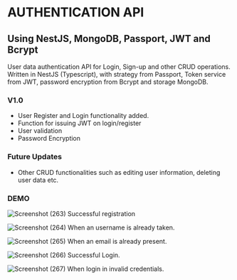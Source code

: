 # AUTHENTICATION API
## Using NestJS, MongoDB, Passport, JWT and Bcrypt

User data authentication API for Login, Sign-up and other CRUD operations. Written in NestJS (Typescript), with strategy from Passport, Token service from JWT, password encryption from Bcrypt and storage MongoDB.


### V1.0

- User Register and Login functionality added.
- Function for issuing JWT on login/register
- User validation
- Password Encryption

### Future Updates

- Other CRUD functionalities such as editing user information, deleting user data etc.


### DEMO

![Screenshot (263)](https://user-images.githubusercontent.com/86250122/220941927-b551e966-22ca-491c-9a5a-d4afcfb8a996.png)
Successful registration 

![Screenshot (264)](https://user-images.githubusercontent.com/86250122/220942041-54af514a-8e4d-4b54-a25b-bb5973f9a858.png)
When an username is already taken.

![Screenshot (265)](https://user-images.githubusercontent.com/86250122/220942126-f78ea98d-0003-4825-8ccf-f64947f1080b.png)
When an email is already present.

![Screenshot (266)](https://user-images.githubusercontent.com/86250122/220942202-c51242dd-d516-4588-bd30-bb77c9301397.png)
Successful Login.

![Screenshot (267)](https://user-images.githubusercontent.com/86250122/220942261-f5ba2328-ed99-48b6-a8af-a0892ce6562c.png)
When login in invalid credentials.

